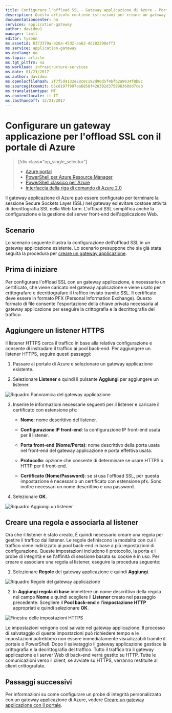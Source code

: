 ```yaml
---
title: Configurare l'offload SSL - Gateway applicazione di Azure - Portale di Azure | Documentazione Microsoft
description: Questo articolo contiene istruzioni per creare un gateway applicazione con offload SSL usando il portale di Azure
documentationcenter: na
services: application-gateway
author: davidmu1
manager: timlt
editor: tysonn
ms.assetid: 8373379a-a26a-45d2-aa62-dd282298eff3
ms.service: application-gateway
ms.devlang: na
ms.topic: article
ms.tgt_pltfrm: na
ms.workload: infrastructure-services
ms.date: 01/23/2017
ms.author: davidmu
ms.openlocfilehash: 2f7f5d4132e28c8c192d90d5f4bfb2a9034f8b8c
ms.sourcegitcommit: b5c6197f997aa6858f420302d375896360dd7ceb
ms.translationtype: MT
ms.contentlocale: it-IT
ms.lasthandoff: 12/21/2017
---
```

# <a name="configure-an-application-gateway-for-ssl-offload-by-using-the-azure-portal"></a>Configurare un gateway applicazione per l'offload SSL con il portale di Azure

> [!div class="op_single_selector"]
> * [Azure portal](application-gateway-ssl-portal.md)
> * [PowerShell per Azure Resource Manager](application-gateway-ssl-arm.md)
> * [PowerShell classico per Azure](application-gateway-ssl.md)
> * [Interfaccia della riga di comando di Azure 2.0](application-gateway-ssl-cli.md)

Il gateway applicazione di Azure può essere configurato per terminare la sessione Secure Sockets Layer (SSL) nel gateway ed evitare costose attività di decrittografia SSL nella Web farm. L'offload SSL semplifica anche la configurazione e la gestione del server front-end dell'applicazione Web.

## <a name="scenario"></a>Scenario

Lo scenario seguente illustra la configurazione dell'offload SSL in un gateway applicazione esistente. Lo scenario presuppone che sia già stata seguita la procedura per [creare un gateway applicazione](application-gateway-create-gateway-portal.md).

## <a name="before-you-begin"></a>Prima di iniziare

Per configurare l'offload SSL con un gateway applicazione, è necessario un certificato, che viene caricato nel gateway applicazione e viene usato per crittografare e decrittografare il traffico inviato tramite SSL. Il certificato deve essere in formato PFX (Personal Information Exchange). Questo formato di file consente l'esportazione della chiave privata necessaria al gateway applicazione per eseguire la crittografia e la decrittografia del traffico.

## <a name="add-an-https-listener"></a>Aggiungere un listener HTTPS

Il listener HTTPS cerca il traffico in base alla relativa configurazione e consente di instradare il traffico ai pool back-end. Per aggiungere un listener HTTPS, seguire questi passaggi:

   1. Passare al portale di Azure e selezionare un gateway applicazione esistente.

   2. Selezionare **Listener** e quindi il pulsante **Aggiungi** per aggiungere un listener.

   ![Riquadro Panoramica del gateway applicazione][1]


   3. Inserire le informazioni necessarie seguenti per il listener e caricare il certificato con estensione pfx:
      - **Nome**: nome descrittivo del listener.

      - **Configurazione IP front-end**: la configurazione IP front-end usata per il listener.

      - **Porta front-end (Nome/Porta)**: nome descrittivo della porta usata nel front-end del gateway applicazione e porta effettiva usata.

      - **Protocollo**: opzione che consente di determinare se usare HTTPS o HTTP per il front-end.

      - **Certificato (Nome/Password)**: se si usa l'offload SSL, per questa impostazione è necessario un certificato con estensione pfx. Sono inoltre necessari un nome descrittivo e una password.

   4. Selezionare **OK**.

![Riquadro Aggiungi un listener][2]

## <a name="create-a-rule-and-associate-it-to-the-listener"></a>Creare una regola e associarla al listener

Ora che il listener è stato creato, È quindi necessario creare una regola per gestire il traffico dal listener. Le regole definiscono la modalità con cui il traffico viene indirizzato ai pool back-end in base a più impostazioni di configurazione. Queste impostazioni includono il protocollo, la porta e i probe di integrità e se l'affinità di sessione basata su cookie è in uso. Per creare e associare una regola al listener, eseguire la procedura seguente:


   1. Selezionare **Regole** del gateway applicazione e quindi **Aggiungi**.

   ![Riquadro Regole del gateway applicazione][3]


   2. In **Aggiungi regola di base** immettere un nome descrittivo della regola nel campo **Nome** e quindi scegliere il **Listener** creato nel passaggio precedente. Scegliere il **Pool back-end** e l'**impostazione HTTP** appropriati e quindi selezionare **OK**.

   ![Finestra delle impostazioni HTTPS][4]

Le impostazioni vengono così salvate nel gateway applicazione. Il processo di salvataggio di queste impostazioni può richiedere tempo e le impostazioni potrebbero non essere immediatamente visualizzabili tramite il portale o PowerShell. Dopo il salvataggio il gateway applicazione gestisce la crittografia e la decrittografia del traffico. Tutto il traffico tra il gateway applicazione e i server Web di back-end verrà gestito su HTTP. Tutte le comunicazioni verso il client, se avviate su HTTPS, verranno restituite al client crittografate.

## <a name="next-steps"></a>Passaggi successivi

Per informazioni su come configurare un probe di integrità personalizzato con un gateway applicazione di Azure, vedere [Creare un gateway applicazione con il portale](application-gateway-create-gateway-portal.md).

[1]: ./media/application-gateway-ssl-portal/figure1.png
[2]: ./media/application-gateway-ssl-portal/figure2.png
[3]: ./media/application-gateway-ssl-portal/figure3.png
[4]: ./media/application-gateway-ssl-portal/figure4.png


